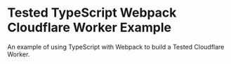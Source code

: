 # Tested TypeScript Webpack Cloudflare Worker Example

An example of using TypeScript with Webpack to build a Tested Cloudflare Worker.
